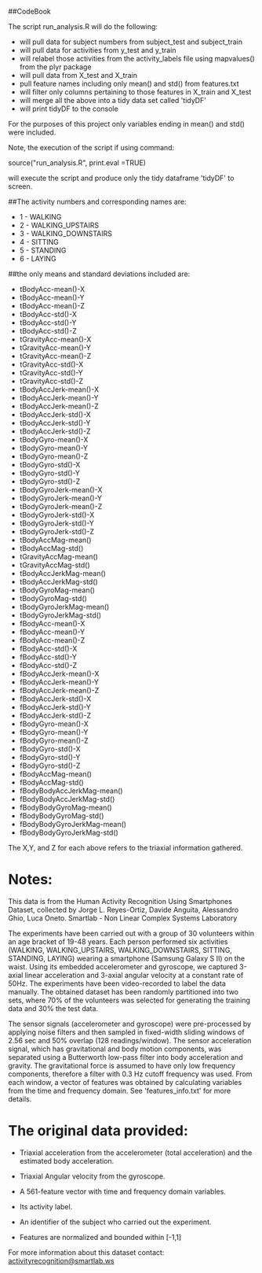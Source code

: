 ##CodeBook

The script run_analysis.R will do the following:

* will pull data for subject numbers from subject_test and subject_train
* will pull data for activities from y_test and y_train
* will relabel those activities from the activity_labels file using mapvalues() from the plyr package
* will pull data from X_test and X_train
* pull feature names including only mean() and std() from features.txt
* will filter only columns pertaining to those features in X_train and X_test  
* will merge all the above into a tidy data set called 'tidyDF'
* will print tidyDF to the console

For the purposes of this project only variables ending in mean() and std() were included.

Note, the execution of the script if using command:

source("run_analysis.R", print.eval =TRUE)

will execute the script and produce only the tidy dataframe 'tidyDF' to screen.

##The activity numbers and corresponding names are:
* 1 - WALKING
* 2 - WALKING_UPSTAIRS
* 3 - WALKING_DOWNSTAIRS
* 4 - SITTING
* 5 - STANDING
* 6 - LAYING

##the only means and standard deviations included are:

* tBodyAcc-mean()-X
* tBodyAcc-mean()-Y          
* tBodyAcc-mean()-Z
* tBodyAcc-std()-X       
* tBodyAcc-std()-Y
* tBodyAcc-std()-Z           
* tGravityAcc-mean()-X
* tGravityAcc-mean()-Y       
* tGravityAcc-mean()-Z
* tGravityAcc-std()-X
* tGravityAcc-std()-Y
* tGravityAcc-std()-Z
* tBodyAccJerk-mean()-X
* tBodyAccJerk-mean()-Y      
* tBodyAccJerk-mean()-Z
* tBodyAccJerk-std()-X       
* tBodyAccJerk-std()-Y
* tBodyAccJerk-std()-Z       
* tBodyGyro-mean()-X
* tBodyGyro-mean()-Y         
* tBodyGyro-mean()-Z
* tBodyGyro-std()-X
* tBodyGyro-std()-Y
* tBodyGyro-std()-Z          
* tBodyGyroJerk-mean()-X
* tBodyGyroJerk-mean()-Y     
* tBodyGyroJerk-mean()-Z
* tBodyGyroJerk-std()-X      
* tBodyGyroJerk-std()-Y
* tBodyGyroJerk-std()-Z    
* tBodyAccMag-mean()
* tBodyAccMag-std()          
* tGravityAccMag-mean()
* tGravityAccMag-std()      
* tBodyAccJerkMag-mean()
* tBodyAccJerkMag-std()      
* tBodyGyroMag-mean()
* tBodyGyroMag-std()         
* tBodyGyroJerkMag-mean()
* tBodyGyroJerkMag-std()     
* fBodyAcc-mean()-X
* fBodyAcc-mean()-Y        
* fBodyAcc-mean()-Z
* fBodyAcc-std()-X           
* fBodyAcc-std()-Y
* fBodyAcc-std()-Z
* fBodyAccJerk-mean()-X
* fBodyAccJerk-mean()-Y      
* fBodyAccJerk-mean()-Z
* fBodyAccJerk-std()-X      
* fBodyAccJerk-std()-Y
* fBodyAccJerk-std()-Z       
* fBodyGyro-mean()-X  
* fBodyGyro-mean()-Y         
* fBodyGyro-mean()-Z
* fBodyGyro-std()-X          
* fBodyGyro-std()-Y
* fBodyGyro-std()-Z        
* fBodyAccMag-mean()
* fBodyAccMag-std()          
* fBodyBodyAccJerkMag-mean()
* fBodyBodyAccJerkMag-std()  
* fBodyBodyGyroMag-mean()
* fBodyBodyGyroMag-std()     
* fBodyBodyGyroJerkMag-mean()
* fBodyBodyGyroJerkMag-std() 

The X,Y, and Z for each above refers to the triaxial information gathered.

Notes: 
======
This data is from the Human Activity Recognition Using Smartphones Dataset,
collected by Jorge L. Reyes-Ortiz, Davide Anguita, Alessandro Ghio, Luca Oneto.
Smartlab - Non Linear Complex Systems Laboratory

The experiments have been carried out with a group of 30 volunteers within an age bracket of 19-48 years. Each person performed six activities (WALKING, WALKING_UPSTAIRS, WALKING_DOWNSTAIRS, SITTING, STANDING, LAYING) wearing a smartphone (Samsung Galaxy S II) on the waist. Using its embedded accelerometer and gyroscope, we captured 3-axial linear acceleration and 3-axial angular velocity at a constant rate of 50Hz. The experiments have been video-recorded to label the data manually. The obtained dataset has been randomly partitioned into two sets, where 70% of the volunteers was selected for generating the training data and 30% the test data. 

The sensor signals (accelerometer and gyroscope) were pre-processed by applying noise filters and then sampled in fixed-width sliding windows of 2.56 sec and 50% overlap (128 readings/window). The sensor acceleration signal, which has gravitational and body motion components, was separated using a Butterworth low-pass filter into body acceleration and gravity. The gravitational force is assumed to have only low frequency components, therefore a filter with 0.3 Hz cutoff frequency was used. From each window, a vector of features was obtained by calculating variables from the time and frequency domain. See 'features_info.txt' for more details.

The original data provided:
======================================

- Triaxial acceleration from the accelerometer (total acceleration) and the estimated body acceleration.
- Triaxial Angular velocity from the gyroscope. 
- A 561-feature vector with time and frequency domain variables. 
- Its activity label. 
- An identifier of the subject who carried out the experiment.

- Features are normalized and bounded within [-1,1]

For more information about this dataset contact: activityrecognition@smartlab.ws
